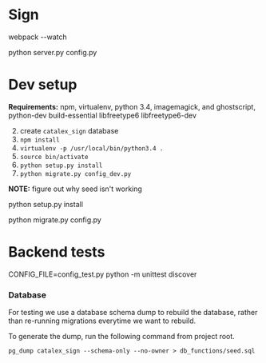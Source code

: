 # Sign
webpack --watch


python server.py config.py


# Dev setup




**Requirements:** npm, virtualenv, python 3.4, imagemagick, and ghostscript, python-dev build-essential libfreetype6 libfreetype6-dev

2. create `catalex_sign` database
3. `npm install`
4. `virtualenv -p /usr/local/bin/python3.4 .`
5. `source bin/activate`
6. `python setup.py install`
7. `python migrate.py config_dev.py`

**NOTE:** figure out why seed isn't working

python setup.py install

python migrate.py config.py

# Backend tests

CONFIG_FILE=config_test.py python -m unittest discover

### Database

For testing we use a database schema dump to rebuild the database, rather than re-running migrations everytime we want to rebuild.

To generate the dump, run the following command from project root.

`pg_dump catalex_sign --schema-only --no-owner > db_functions/seed.sql`


